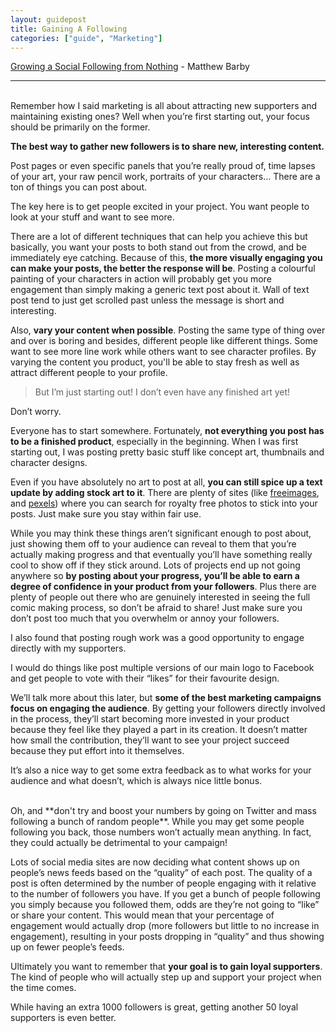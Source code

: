```yaml
---
layout: guidepost
title: Gaining A Following
categories: ["guide", "Marketing"]
---
```


[Growing a Social Following from Nothing](https://www.matthewbarby.com/social-media-strategy/) - Matthew Barby

<hr><br>
Remember how I said marketing is all about attracting new supporters and maintaining existing ones? Well when you’re first starting out, your focus should be primarily on the former.

**The best way to gather new followers is to share new, interesting content.**

Post pages or even specific panels that you’re really proud of, time lapses of your art, your raw pencil work, portraits of your characters… There are a ton of things you can post about.

The key here is to get people excited in your project. You want people to look at your stuff and want to see more.

There are a lot of different techniques that can help you achieve this but basically, you want your posts to both stand out from the crowd, and be immediately eye catching. Because of this, **the more visually engaging you can make your posts, the better the response will be**. Posting a colourful painting of your characters in action will probably get you more engagement than simply making a generic text post about it. Wall of text post tend to just get scrolled past unless the message is short and interesting.

Also, **vary your content when possible**. Posting the same type of thing over and over is boring and besides, different people like different things. Some want to see more line work while others want to see character profiles. By varying the content you product, you'll be able to stay fresh as well as attract different people to your profile.

> But I’m just starting out! I don’t even have any finished art yet!

Don’t worry.

Everyone has to start somewhere. Fortunately, **not everything you post has to be a finished product**, especially in the beginning. When I was first starting out, I was posting pretty basic stuff like concept art, thumbnails and character designs.

Even if you have absolutely no art to post at all, **you can still spice up a text update by adding stock art to it**. There are plenty of sites (like [freeimages](http://www.freeimages.com/), and [pexels](https://www.pexels.com/)) where you can search for royalty free photos to stick into your posts. Just make sure you stay within fair use. 

While you may think these things aren’t significant enough to post about, just showing them off to your audience can reveal to them that you’re actually making progress and that eventually you’ll have something really cool to show off if they stick around. Lots of projects end up not going anywhere so **by posting about your progress, you’ll be able to earn a degree of confidence in your product from your followers**. Plus there are plenty of people out there who are genuinely interested in seeing the full comic making process, so don’t be afraid to share! Just make sure you don’t post too much that you overwhelm or annoy your followers.

I also found that posting rough work was a good opportunity to engage directly with my supporters.

I would do things like post multiple versions of our main logo to Facebook and get people to vote with their “likes” for their favourite design.

We’ll talk more about this later, but **some of the best marketing campaigns focus on engaging the audience**. By getting your followers directly involved in the process, they’ll start becoming more invested in your product because they feel like they played a part in its creation. It doesn’t matter how small the contribution, they’ll want to see your project succeed because they put effort into it themselves.

It’s also a nice way to get some extra feedback as to what works for your audience and what doesn’t, which is always nice little bonus.

<br>
Oh, and **don't try and boost your numbers by going on Twitter and mass following a bunch of random people**. While you may get some people following you back, those numbers won’t actually mean anything. In fact, they could actually be detrimental to your campaign!

Lots of social media sites are now deciding what content shows up on people’s news feeds based on the “quality” of each post. The quality of a post is often determined by the number of people engaging with it relative to the number of followers you have. If you get a bunch of people following you simply because you followed them, odds are they’re not going to “like” or share your content. This would mean that your percentage of engagement would actually drop (more followers but little to no increase in engagement), resulting in your posts dropping in “quality” and thus showing up on fewer people’s feeds.

Ultimately you want to remember that **your goal is to gain loyal supporters**. The kind of people who will actually step up and support your project when the time comes.

While having an extra 1000 followers is great, getting another 50 loyal supporters is even better.